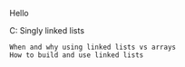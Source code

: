 Hello

C: Singly linked lists


    When and why using linked lists vs arrays
    How to build and use linked lists



